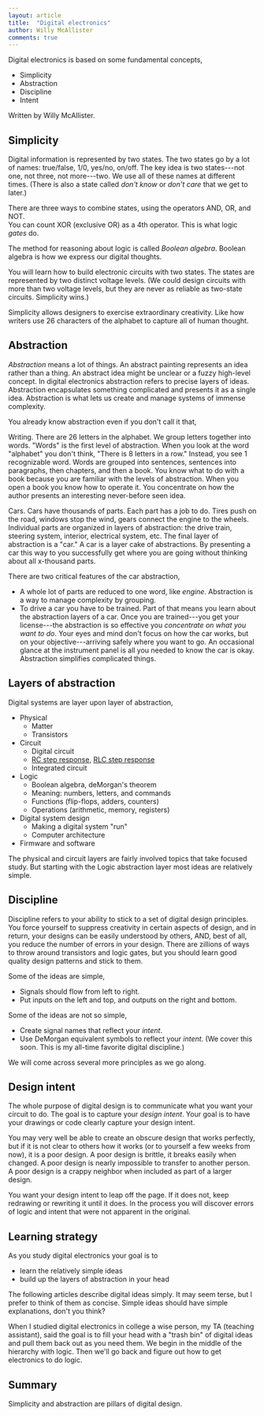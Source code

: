```yaml
---
layout: article
title:  "Digital electronics"
author: Willy McAllister
comments: true
---
```


Digital electronics is based on some fundamental concepts,

* Simplicity
* Abstraction
* Discipline
* Intent

Written by Willy McAllister.

## Simplicity

Digital information is represented by two states. The two states go by a lot of names: true/false, 1/0, yes/no, on/off. The key idea is two states---not one, not three, not more---two. We use all of these names at different times. (There is also a state called *don't know* or *don't care* that we get to later.)

There are three ways to combine states, using the operators AND, OR, and NOT.  
You can count XOR (exclusive OR) as a 4th operator. This is what logic *gates* do.

The method for reasoning about logic is called *Boolean algebra*. Boolean algebra is how we express our digital thoughts.

You will learn how to build electronic circuits with two states. The states are represented by two distinct voltage levels. (We could design circuits with more than two voltage levels, but they are never as reliable as two-state circuits. Simplicity wins.) 

Simplicity allows designers to exercise extraordinary creativity. Like how writers use $26$ characters of the alphabet to capture all of human thought. 

## Abstraction

*Abstraction* means a lot of things. An abstract painting represents an idea rather than a thing. An abstract idea might be unclear or a fuzzy high-level concept. In digital electronics abstraction refers to precise layers of ideas. Abstraction encapsulates something complicated and presents it as a single idea. Abstraction is what lets us create and manage systems of immense complexity.

You already know abstraction even if you don't call it that,

Writing. There are 26 letters in the alphabet. We group letters together into words. "Words" is the first level of abstraction. When you look at the word "alphabet" you don't think, "There is 8 letters in a row." Instead, you see 1 recognizable word. Words are grouped into sentences, sentences into paragraphs, then chapters, and then a book. You know what to do with a book because you are familiar with the levels of abstraction. When you open a book you know how to operate it. You concentrate on how the author presents an interesting never-before seen idea. 

Cars. Cars have thousands of parts. Each part has a job to do. Tires push on the road, windows stop the wind, gears connect the engine to the wheels. Individual parts are organized in layers of abstraction: the drive train, steering system, interior, electrical system, etc. The final layer of abstraction is a "car." A car is a layer cake of abstractions. By presenting a car this way to you successfully get where you are going without thinking about all x-thousand parts. 

There are two critical features of the car abstraction,

* A whole lot of parts are reduced to one word, like *engine*. Abstraction is a way to manage complexity by grouping.
* To drive a car you have to be trained. Part of that means you learn about the abstraction layers of a car. Once you are trained---you get your license---the abstraction is so effective you *concentrate on what you want to do*. Your eyes and mind don't focus on how the car works, but on your objective---arriving safely where you want to go. An occasional glance at the instrument panel is all you needed to know the car is okay. Abstraction simplifies complicated things.

## Layers of abstraction

Digital systems are layer upon layer of abstraction,

* Physical
  * Matter
  * Transistors
* Circuit
  * Digital circuit
  * [RC step response](/t/topic-natural-and-forced-response.html#rc-step-response), [RLC step response](/t/topic-natural-and-forced-response.html#rlc)
  * Integrated circuit
* Logic
  * Boolean algebra, deMorgan's theorem
  * Meaning: numbers, letters, and commands
  * Functions (flip-flops, adders, counters)
  * Operations (arithmetic, memory, registers)
* Digital system design
  * Making a digital system "run" 
  * Computer architecture
* Firmware and software

The physical and circuit layers are fairly involved topics that take focused study. But starting with the Logic abstraction layer most ideas are relatively simple.

## Discipline

Discipline refers to your ability to stick to a set of digital design principles. You force yourself to suppress creativity in certain aspects of design, and in return, your designs can be easily understood by others, AND, best of all, you reduce the number of errors in your design. There are zillions of ways to throw around transistors and logic gates, but you should learn good quality design patterns and stick to them. 

Some of the ideas are simple,

* Signals should flow from left to right.
* Put inputs on the left and top, and outputs on the right and bottom.

Some of the ideas are not so simple,

* Create signal names that reflect your *intent*. 
* Use DeMorgan equivalent symbols to reflect your *intent*. (We cover this soon. This is my all-time favorite digital discipline.)

We will come across several more principles as we go along.

## Design intent

The whole purpose of digital design is to communicate what you want your circuit to do. The goal is to capture your *design intent*. Your goal is to have your drawings or code clearly capture your design intent. 

You may very well be able to create an obscure design that works perfectly, but if it is not clear to others how it works (or to yourself a few weeks from now), it is a poor design. A poor design is brittle, it breaks easily when changed. A poor design is nearly impossible to transfer to another person. A poor design is a crappy neighbor when included as part of a larger design.

You want your design intent to leap off the page. If it does not, keep redrawing or rewriting it until it does. In the process you will discover errors of logic and intent that were not apparent in the original.

## Learning strategy

As you study digital electronics your goal is to 
* learn the relatively simple ideas 
* build up the layers of abstraction in your head

The following articles describe digital ideas simply. It may seem terse, but I prefer to think of them as concise. Simple ideas should have simple explanations, don't you think? 

When I studied digital electronics in college a wise person, my TA (teaching assistant), said the goal is to fill your head with a "trash bin" of digital ideas and pull them back out as you need them. We begin in the middle of the hierarchy with logic. Then we'll go back and figure out how to get electronics to do logic.

## Summary

Simplicity and abstraction are pillars of digital design.

